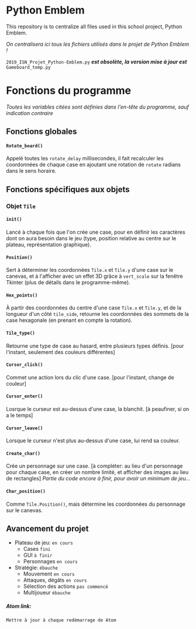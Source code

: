 # Python Emblem

This repository is to centralize all files used in this school project, Python Emblem.

<i>On centralisera ici tous les fichiers utilisés dans le projet de Python Emblem !</i>

<code>2019_ISN_Projet_Python-Emblem.py</code> <b><i>est obsolète, la version mise à jour est</i></b> <code>Gameboard_temp.py</code>


# Fonctions du programme

<i>Toutes les variables citées sont définies dans l'en-tête du programme, sauf indication contraire</i>


## Fonctions globales

#### <code>Rotate_board()</code>

Appelé toutes les <code>rotate_delay</code> millisecondes, il fait recalculer les coordonnées de chaque case en ajoutant une rotation de <code>rotate</code> radians dans le sens horaire.


## Fonctions spécifiques aux objets

### Objet <code>Tile</code>

#### <code>__init__()</code>

Lancé à chaque fois que l'on crée une case, pour en définir les caractères dont on aura besoin dans le jeu (type, position relative au centre sur le plateau, représentation graphique).

#### <code>Position()</code>

Sert à déterminer les coordonnées <code>Tile.x</code> et <code>Tile.y</code> d'une case sur le canevas, et à l'afficher avec un effet 3D grâce à <code>vert_scale</code> sur la fenêtre Tkinter (plus de détails dans le programme-même).

#### <code>Hex_points()</code>

À partir des coordonnées du centre d'une case <code>Tile.x</code> et <code>Tile.y</code>, et de la longueur d'un côté <code>tile_side</code>, retourne les coordonnées des sommets de la case hexagonale (en prenant en compte la rotation).

#### <code>Tile_type()</code>

Retourne une type de case au hasard, entre plusieurs types définis. [pour l'instant, seulement des couleurs différentes]

#### <code>Cursor_click()</code>

Commet une action lors du clic d'une case. [pour l'instant, change de couleur]

#### <code>Cursor_enter()</code>

Losrque le curseur est au-dessus d'une case, la blanchit. [à peaufiner, si on a le temps]

#### <code>Cursor_leave()</code>

Lorsque le curseur n'est plus au-dessus d'une case, lui rend sa couleur.

#### <code>Create_char()</code>

Crée un personnage sur une case. [à compléter: au lieu d'un personnage pour chaque case, en créer un nombre limité, et afficher des images au lieu de rectangles]
<i>Partie du code encore à finir, pour avoir un minimum de jeu…</i>

#### <code>Char_position()</code>

Comme <code>Tile.Position()</code>, mais détermine les coordonnées du personnage sur le canevas.


## Avancement du projet

* Plateau de jeu: <code>en cours</code>
  * Cases <code>fini</code>
  * GUI <code>à finir</code>
  * Personnages <code>en cours</code>
* Stratégie: <code>ébauche</code>
  * Mouvement <code>en cours</code>
  * Attaques, dégâts <code>en cours</code>
  * Sélection des actions <code>pas commencé</code>
  * Multijoueur <code>ébauche</code>


##### Atom link:
<code>Mettre à jour à chaque redémarrage de Atom</code>
